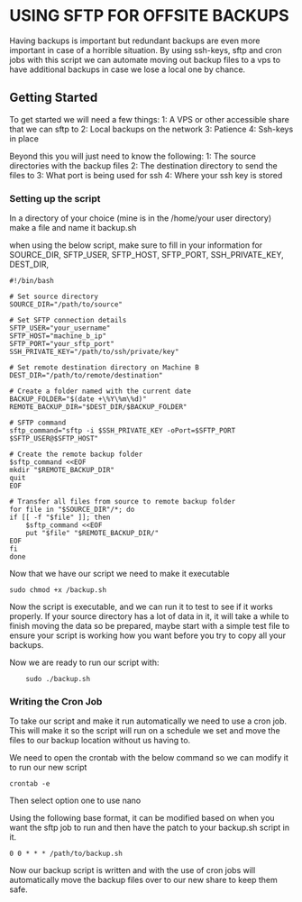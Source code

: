 # USING SFTP FOR OFFSITE BACKUPS

Having backups is important but redundant backups are even more important in case of a horrible situation. By using ssh-keys, sftp and cron jobs with this script we can automate moving out backup files to a vps to have additional backups in case we lose a local one by chance.

## Getting Started

To get started we will need a few things:
1: A VPS or other accessible share that we can sftp to
2: Local backups on the network
3: Patience
4: Ssh-keys in place

Beyond this you will just need to know the following:
1: The source directories with the backup files
2: The destination directory to send the files to
3: What port is being used for ssh
4: Where your ssh key is stored

### Setting up the script

In a directory of your choice (mine is in the /home/your user directory) make a file and name it backup.sh

when using the below script, make sure to fill in your information for SOURCE_DIR, SFTP_USER, SFTP_HOST, SFTP_PORT, SSH_PRIVATE_KEY, DEST_DIR, 

    #!/bin/bash

    # Set source directory
    SOURCE_DIR="/path/to/source"

    # Set SFTP connection details
    SFTP_USER="your_username"
    SFTP_HOST="machine_b_ip"
    SFTP_PORT="your_sftp_port"
    SSH_PRIVATE_KEY="/path/to/ssh/private/key"

    # Set remote destination directory on Machine B
    DEST_DIR="/path/to/remote/destination"

    # Create a folder named with the current date
    BACKUP_FOLDER="$(date +\%Y\%m\%d)"
    REMOTE_BACKUP_DIR="$DEST_DIR/$BACKUP_FOLDER"

    # SFTP command
    sftp_command="sftp -i $SSH_PRIVATE_KEY -oPort=$SFTP_PORT $SFTP_USER@$SFTP_HOST"

    # Create the remote backup folder
    $sftp_command <<EOF
    mkdir "$REMOTE_BACKUP_DIR"
    quit
    EOF

    # Transfer all files from source to remote backup folder
    for file in "$SOURCE_DIR"/*; do
    if [[ -f "$file" ]]; then
        $sftp_command <<EOF
        put "$file" "$REMOTE_BACKUP_DIR/"
    EOF
    fi
    done


Now that we have our script we need to make it executable

    sudo chmod +x /backup.sh

Now the script is executable, and we can run it to test to see if it works properly. If your source directory has a lot of data in it, it will take a while to finish moving the data so be prepared, maybe start with a simple test file to ensure your script is working how you want before you try to copy all your backups.

Now we are ready to run our script with:

        sudo ./backup.sh
        
### Writing the Cron Job

To take our script and make it run automatically we need to use a cron job. This will make it so the script will run on a schedule we set and move the files to our backup location without us having to.

We need to open the crontab with the below command so we can modify it to run our new script

    crontab -e

Then select option one to use nano

Using the following base format, it can be modified based on when you want the sftp job to run and then have the patch to your backup.sh script in it.

    0 0 * * * /path/to/backup.sh

Now our backup script is written and with the use of cron jobs will automatically move the backup files over to our new share to keep them safe.

